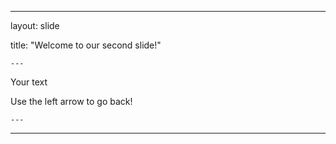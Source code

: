   ---

layout: slide

title: "Welcome to our second slide!"
	
	---

Your text

Use the left arrow to go back!

    ---
    
  ---
